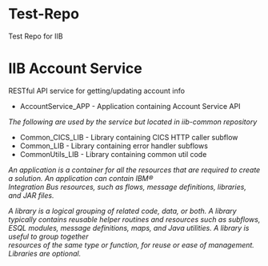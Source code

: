 # Test-Repo
Test Repo for IIB
#	IIB	Account	Service
RESTful	API	service	for	getting/updating	account	info
- AccountService_APP	- Application	containing	Account	Service	API

*The	following	are	used	by	the	service	but	located	in	iib-common	repository*
- Common_CICS_LIB	- Library	containing	CICS	HTTP	caller	subflow
- Common_LIB	- Library	containing	error	handler	subflows
- CommonUtils_LIB	- Library	containing	common	util	code

*An	application	is	a	container	for	all	the	resources	that	are	required	to	create	a	solution.	An	application	can	contain	IBM®	
Integration	Bus	resources,	such	as	flows,	message	definitions,	libraries,	and	JAR	files.*

*A	library	is	a	logical	grouping	of	related	code,	data,	or	both.	A	library	typically	contains	reusable	helper	routines	and	
resources	such	as	subflows,	ESQL	modules,	message	definitions,	maps,	and	Java	utilities.	A	library	is	useful	to	group	together	
resources	of	the	same	type	or	function,	for	reuse	or	ease	of	management.	Libraries	are	optional.*
